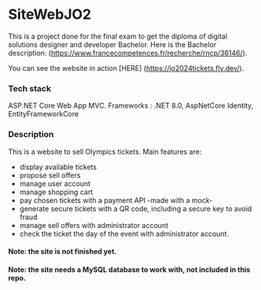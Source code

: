 # SiteWebJO2
This is a project done for the final exam to get the diploma of digital solutions designer and developer Bachelor. Here is the Bachelor description: (https://www.francecompetences.fr/recherche/rncp/36146/).

You can see the website in action [HERE] (https://jo2024tickets.fly.dev/).

### Tech stack
ASP.NET Core Web App MVC. 
Frameworks : .NET 8.0, AspNetCore Identity, EntityFrameworkCore

### Description
This is a website to sell Olympics tickets. Main features are:
- display available tickets
- propose sell offers
- manage user account
- manage shopping cart
- pay chosen tickets with a payment API -made with a mock-
- generate secure tickets with a QR code, including a secure key to avoid fraud
- manage sell offers with administrator account
- check the ticket the day of the event with administrator account. 

#### Note: the site is not finished yet.
#### Note: the site needs a MySQL database to work with, not included in this repo.
